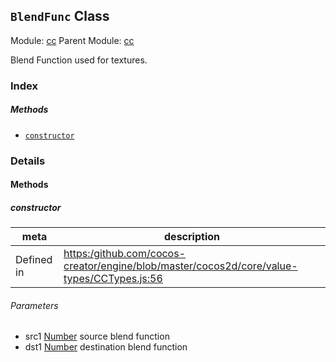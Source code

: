 ## `BlendFunc` Class



Module: [cc](../modules/cc.md)
Parent Module: [cc](../modules/cc.md)




Blend Function used for textures.

### Index



##### Methods

  - [`constructor`](#constructor) 



### Details




<!-- Method Block -->
#### Methods


##### constructor



| meta | description |
|------|-------------|
| Defined in | [https:/github.com/cocos-creator/engine/blob/master/cocos2d/core/value-types/CCTypes.js:56](https:/github.com/cocos-creator/engine/blob/master/cocos2d/core/value-types/CCTypes.js#L56) |

###### Parameters
- src1 <a href="https://developer.mozilla.org/en/JavaScript/Reference/Global_Objects/Number" class="crosslink external" target="_blank">Number</a> source blend function
- dst1 <a href="https://developer.mozilla.org/en/JavaScript/Reference/Global_Objects/Number" class="crosslink external" target="_blank">Number</a> destination blend function



